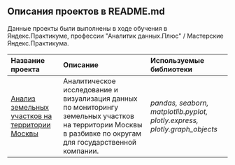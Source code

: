 ## Описания проектов в README.md

Данные проекты были выполнены в ходе обучения в Яндекс.Практикуме, профессии "Аналитик данных.Плюс" / Мастерские Яндекс.Практикума.

| Название проекта | Описание | Используемые библиотеки | 
| :---------------------- | :---------------------- | :---------------------- |
| [Анализ земельных участков на территории Москвы](название) | Аналитическое исследование и визуализация данных по мониторингу земельных участков на территории Москвы в разбивке по округам для государственной компании.| *pandas, seaborn, matplotlib.pyplot, plotly.express, plotly.graph_objects* |
